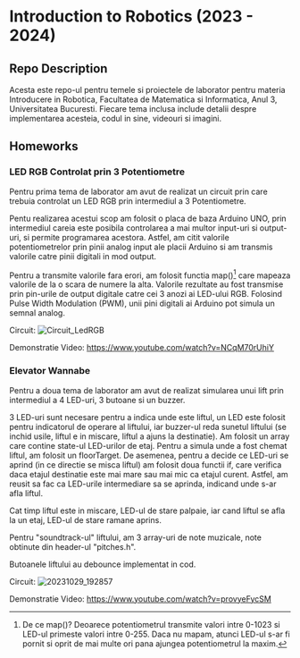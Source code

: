 # Introduction to Robotics (2023 - 2024)

## Repo Description

Acesta este repo-ul pentru temele si proiectele de laborator pentru materia Introducere in Robotica, Facultatea de Matematica si Informatica, Anul 3, Universitatea Bucuresti. Fiecare tema inclusa include detalii despre implementarea acesteia, codul in sine, videouri si imagini. 
  
## Homeworks
### LED RGB Controlat prin 3 Potentiometre 
Pentru prima tema de laborator am avut de realizat un circuit prin care trebuia controlat un LED RGB prin intermediul a 3 Potentiometre. 

Pentu realizarea acestui scop am folosit o placa de baza Arduino UNO, prin intermediul careia este posibila controlarea a mai multor input-uri si output-uri,  si permite programarea acestora.
Astfel, am citit valorile potentiometrelor prin pinii analog input ale placii Arduino si am transmis valorile catre pinii digitali in mod output.

Pentru a transmite valorile fara erori, am folosit functia map()[^1] care mapeaza valorile de la o scara de numere la alta. Valorile rezultate au fost transmise prin pin-urile de output digitale catre cei 3 anozi ai LED-ului RGB. Folosind Pulse Width Modulation (PWM), unii pini digitali ai Arduino pot simula un semnal analog.

[^1]: De ce map()? Deoarece potentiometrul transmite valori intre 0-1023 si LED-ul primeste valori intre 0-255. Daca nu mapam, atunci LED-ul s-ar fi pornit si oprit de mai multe ori pana ajungea potentiometrul la maxim.

Circuit:
![Circuit_LedRGB](https://github.com/NeonSkye/IntroductionToRobotics/assets/92863316/86430edf-ceab-4fd0-810c-a7102a784734)

Demonstratie Video: 
https://www.youtube.com/watch?v=NCqM70rUhiY

### Elevator Wannabe
Pentru a doua tema de laborator am avut de realizat simularea unui lift prin intermediul a 4 LED-uri,  3 butoane si un buzzer.

3 LED-uri sunt necesare pentru a indica unde este liftul,  un LED este folosit pentru indicatorul de operare al liftului, iar buzzer-ul reda sunetul liftului (se inchid usile, liftul e in miscare, liftul a ajuns la destinatie). Am folosit un array care contine state-ul LED-urilor de etaj. Pentru a simula unde a fost chemat liftul, am folosit un floorTarget. De asemenea, pentru a decide ce LED-uri se aprind (in ce directie se misca liftul) am folosit doua functii if, care verifica daca etajul destinatie este mai mare sau mai mic ca etajul curent. Astfel, am reusit sa fac ca LED-urile intermediare sa se aprinda, indicand unde s-ar afla liftul.

Cat timp liftul este in miscare, LED-ul de stare palpaie, iar cand liftul se afla la un etaj, LED-ul de stare ramane aprins.

Pentru "soundtrack-ul" liftului, am 3 array-uri de note muzicale, note obtinute din header-ul "pitches.h". 

Butoanele liftului au debounce implementat in cod. 

Circuit:
![20231029_192857](https://github.com/NeonSkye/IntroductionToRobotics/assets/92863316/0b8211b7-6b87-48d6-b64d-bad13e051c8d)

Demonstratie Video:
https://www.youtube.com/watch?v=provyeFycSM


